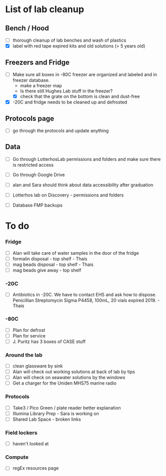 
# List of lab cleanup

## Bench / Hood
- [ ] thorough cleanup of lab benches and wash of plastics
- [x] label with red tape expired kits and old solutions (> 5 years old)

## Freezers and Fridge
- [ ] Make sure all boxes in -80C freezer are organized and labeled and in freezer database. 
  - make a freezer map 
  - Is there still Hughes Lab stuff in the freezer?
  - [x] check that the grate on the bottom is clean and dust-free  
- [x] -20C and fridge needs to be cleaned up and defrosted

## Protocols page
- [ ] go through the protocols and update anything

## Data
- [ ] Go through LotterhosLab permissions and folders and make sure there is restricted access
- [ ] Go through Google Drive
- [ ] alan and Sara should think about data accessibility after graduation
- [ ] Lotterhos lab on Discovery - permissions and folders
- [ ] Database FMP backups
 

# To do

### Fridge
- [ ] Alan will take care of water samples in the door of the fridge
- [ ] formalin disposal - top shelf - Thais
- [ ] mag beads disposal - top shelf - Thais
- [ ] mag beads give away - top shelf

### -20C
- [ ] Antibiotics in -20C. We have to contact EHS and ask how to dispose. Penicillian Streptomycin Sigma P4458, 100mL, 20 vials expired 2019. - Thais

### -80C
- [ ] Plan for defrost
- [ ] Plan for service
- [ ] J. Puritz has 3 boxes of CASE stuff

### Around the lab
- [ ] clean glassware by sink
- [ ] Alan will check out working solutions at back of lab by tips
- [ ] Alan will check on seawater solutions by the windows
- [ ] Get a charger for the Uniden MHS75 marine radio

### Protocols
- [ ] Take3 / Pico Green / plate reader better explanation
- [ ] Illumina Library Prep - Sara is working on
- [ ] Shared Lab Space - broken links

### Field lockers
- [ ] haven't looked at

### Compute
- [ ] regEx resources page
